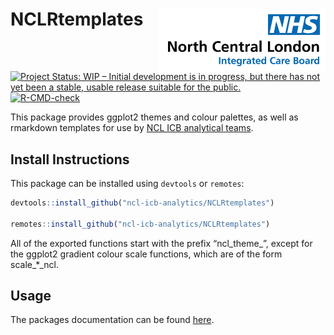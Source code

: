 
<!-- README.md is generated from README.Rmd. Please edit that file -->

# NCLRtemplates <img src="man/figures/logo.jpg" align="right" height="100" />

<!-- badges: start -->

[![Project Status: WIP – Initial development is in progress, but there
has not yet been a stable, usable release suitable for the
public.](https://www.repostatus.org/badges/latest/wip.svg)](https://www.repostatus.org/#wip)
[![R-CMD-check](https://github.com/ncl-icb-analytics/NCLRtemplates/actions/workflows/R-CMD-check.yaml/badge.svg)](https://github.com/ncl-icb-analytics/NCLRtemplates/actions/workflows/R-CMD-check.yaml)
<!-- badges: end -->

This package provides ggplot2 themes and colour palettes, as well as
rmarkdown templates for use by [NCL ICB analytical
teams](http://www.nclhealthandcare.org.uk).

## Install Instructions

This package can be installed using `devtools` or `remotes`:

``` r
devtools::install_github("ncl-icb-analytics/NCLRtemplates")

remotes::install_github("ncl-icb-analytics/NCLRtemplates")
```

All of the exported functions start with the prefix “ncl_theme\_”,
except for the ggplot2 gradient colour scale functions, which are of the
form scale\_\*\_ncl.

## Usage

The packages documentation can be found
[here](https://ncl-icb-analytics.github.io/NCLRtemplates/).
